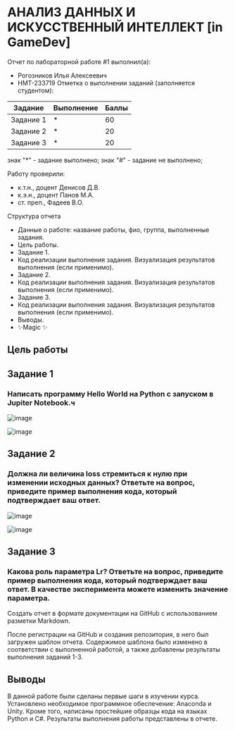 # АНАЛИЗ ДАННЫХ И ИСКУССТВЕННЫЙ ИНТЕЛЛЕКТ [in GameDev]
Отчет по лабораторной работе #1 выполнил(а):
- Рогозников Илья Алексеевич
- НМТ-233719
Отметка о выполнении заданий (заполняется студентом):

| Задание | Выполнение | Баллы |
| ------ | ------ | ------ |
| Задание 1 | * | 60 |
| Задание 2 | * | 20 |
| Задание 3 | * | 20 |

знак "*" - задание выполнено; знак "#" - задание не выполнено;

Работу проверили:
- к.т.н., доцент Денисов Д.В.
- к.э.н., доцент Панов М.А.
- ст. преп., Фадеев В.О.

Структура отчета

- Данные о работе: название работы, фио, группа, выполненные задания.
- Цель работы.
- Задание 1.
- Код реализации выполнения задания. Визуализация результатов выполнения (если применимо).
- Задание 2.
- Код реализации выполнения задания. Визуализация результатов выполнения (если применимо).
- Задание 3.
- Код реализации выполнения задания. Визуализация результатов выполнения (если применимо).
- Выводы.
- ✨Magic ✨

## Цель работы


## Задание 1
### Написать программу Hello World на Python с запуском в Jupiter Notebook.ч
![image](https://github.com/user-attachments/assets/4a5288f5-5eae-4989-866e-88c039eed9ee)

![image](https://github.com/user-attachments/assets/58f39063-e8a9-4f7c-8f4f-f1f5f9e13f1e)



## Задание 2
### Должна ли величина loss стремиться к нулю при изменении исходных данных? Ответьте на вопрос, приведите пример выполнения кода, который подтверждает ваш ответ.
![image](https://github.com/user-attachments/assets/1b9e437e-6ab4-44a6-b3c8-f3115de74ab3)

![image](https://github.com/user-attachments/assets/707e47ec-5476-4e88-b49e-62b461fdc06d)


## Задание 3
### Какова роль параметра Lr? Ответьте на вопрос, приведите пример выполнения кода, который подтверждает ваш ответ. В качестве эксперимента можете изменить значение параметра.
Создать отчет в формате документации на GitHub с использованием разметки Markdown.

После регистрации на GitHub и создания репозитория, в него был загружен шаблон отчета. Содержимое шаблона было изменено в соответствии с выполненной работой, а также добавлены результаты выполнения заданий 1-3.



## Выводы
В данной работе были сделаны первые шаги в изучении курса. Установлено необходимое программное обеспечение: Anaconda и Unity. Кроме того, написаны простейшие образцы кода на языках Python и C#. Результаты выполнения работы представлены в отчете.

